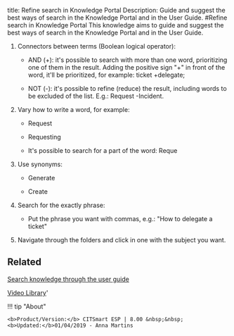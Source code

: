 title: Refine search in Knowledge Portal
Description: Guide and suggest the best ways of search in the Knowledge Portal and in the User Guide. 
#Refine search in Knowledge Portal
This knowledge aims to guide and suggest the best ways of search in the Knowledge Portal and in the User Guide.

1.  Connectors between terms (Boolean logical operator):

    + AND (+): it's possible to search with more than one word, prioritizing one
    of them in the result. Adding the positive sign "+" in front of the word,
    it'll be prioritized, for example: ticket +delegate;

    + NOT (-): it's possible to refine (reduce) the result, including words to be
    excluded of the list. E.g.: Request -Incident.

1.  Vary how to write a word, for example:

    + Request

    + Requesting

    + It's possible to search for a part of the word: Reque

1.  Use synonyms:

    + Generate

    + Create

1.  Search for the exactly phrase:

    + Put the phrase you want with commas, e.g.: "How to delegate a ticket"

1.  Navigate through the folders and click in one with the subject you want.

Related
-------

[Search knowledge through the user guide](/en-us/citsmart-esp-8/processes/knowledge/use/search-knowledge-by-user-guide.html)


<i class='fa fa-youtube-play  fa-2x' style='color:#97ce17;vertical-align: middle;'> </i> [Video Library](https://www.youtube.com/playlist?list=PLB5qK2uzf2ROOaL7DsS86sLx4ilNgruEc)'

!!! tip "About"

    <b>Product/Version:</b> CITSmart ESP | 8.00 &nbsp;&nbsp;
    <b>Updated:</b>01/04/2019 - Anna Martins
